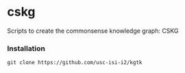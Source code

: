 # cskg
Scripts to create the commonsense knowledge graph: CSKG

### Installation
`git clone https://github.com/usc-isi-i2/kgtk`
